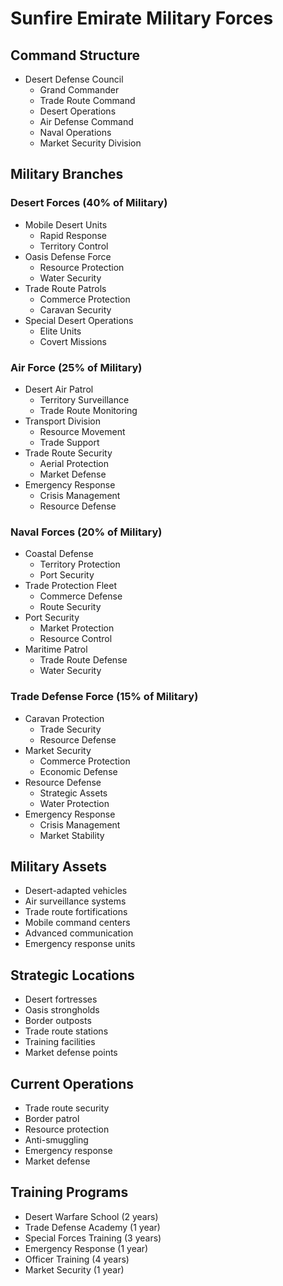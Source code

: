 # Sunfire Emirate Military Forces

## Command Structure
- Desert Defense Council
  - Grand Commander
  - Trade Route Command
  - Desert Operations
  - Air Defense Command
  - Naval Operations
  - Market Security Division

## Military Branches

### Desert Forces (40% of Military)
- Mobile Desert Units
  - Rapid Response
  - Territory Control
- Oasis Defense Force
  - Resource Protection
  - Water Security
- Trade Route Patrols
  - Commerce Protection
  - Caravan Security
- Special Desert Operations
  - Elite Units
  - Covert Missions

### Air Force (25% of Military)
- Desert Air Patrol
  - Territory Surveillance
  - Trade Route Monitoring
- Transport Division
  - Resource Movement
  - Trade Support
- Trade Route Security
  - Aerial Protection
  - Market Defense
- Emergency Response
  - Crisis Management
  - Resource Defense

### Naval Forces (20% of Military)
- Coastal Defense
  - Territory Protection
  - Port Security
- Trade Protection Fleet
  - Commerce Defense
  - Route Security
- Port Security
  - Market Protection
  - Resource Control
- Maritime Patrol
  - Trade Route Defense
  - Water Security

### Trade Defense Force (15% of Military)
- Caravan Protection
  - Trade Security
  - Resource Defense
- Market Security
  - Commerce Protection
  - Economic Defense
- Resource Defense
  - Strategic Assets
  - Water Protection
- Emergency Response
  - Crisis Management
  - Market Stability

## Military Assets
- Desert-adapted vehicles
- Air surveillance systems
- Trade route fortifications
- Mobile command centers
- Advanced communication
- Emergency response units

## Strategic Locations
- Desert fortresses
- Oasis strongholds
- Border outposts
- Trade route stations
- Training facilities
- Market defense points

## Current Operations
- Trade route security
- Border patrol
- Resource protection
- Anti-smuggling
- Emergency response
- Market defense

## Training Programs
- Desert Warfare School (2 years)
- Trade Defense Academy (1 year)
- Special Forces Training (3 years)
- Emergency Response (1 year)
- Officer Training (4 years)
- Market Security (1 year)
